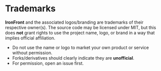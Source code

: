 # Trademarks

**IronFront** and the associated logos/branding are trademarks of their respective owner(s).
The source code may be licensed under MIT, but this does **not** grant rights to use the
project name, logo, or brand in a way that implies official affiliation.

- Do not use the name or logo to market your own product or service without permission.
- Forks/derivatives should clearly indicate they are **unofficial**.
- For permission, open an issue first.
